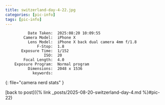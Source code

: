 ```yaml
---
title: switzerland-day-4-22.jpg
categories: [pic-info]
tags: [pic-info]
---
```


```text
          Date Taken:  2025:08:20 10:09:55
        Camera Model:  iPhone X
          Lens Model:  iPhone X back dual camera 4mm f/1.8
              F-Stop:  1.8
       Exposure Time:  1/152
                 ISO:  20
        Focal Length:  4.0
    Exposure Program:  Normal program
          Dimensions:  2048 x 1536
            keywords:  
```
{: file="camera nerd stats" }

[back to post]({% link _posts/2025-08-20-switzerland-day-4.md %}#pic-22)